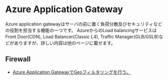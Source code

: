 # Azure Application Gateway

Azure application gatewayはサーバの前に置く負荷分散及びセキュリティなどの役割を担当する機能の一つです。
AzureからのLoad balancingサービスはFront Door(CDN), Load Balancer(Classic L4), Traffic Manager(GLB/GSLB)などがありますが、詳しい内容は他のページに載せます。

## Firewall

- [Azure Application GatewayでGeoフィルタリングを行う。](https://level69.net/archives/29838)
